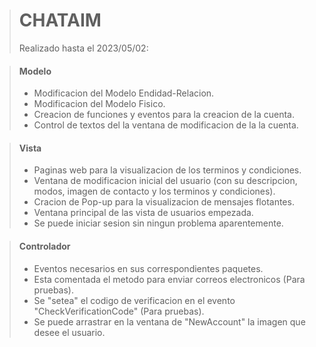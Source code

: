> # CHATAIM 
> Realizado hasta el 2023/05/02:

> #### Modelo
> - Modificacion del Modelo Endidad-Relacion.
> - Modificacion del Modelo Fisico.
> - Creacion de funciones y eventos para la creacion de la cuenta.
> - Control de textos del la ventana de modificacion de la la cuenta.

> #### Vista
> - Paginas web para la visualizacion de los terminos y condiciones.
> - Ventana de modificacion inicial del usuario (con su descripcion, modos, imagen de contacto y los terminos y condiciones).
> - Cracion de Pop-up para la visualizacion de mensajes flotantes.
> - Ventana principal de las vista de usuarios empezada.
> - Se puede iniciar sesion sin ningun problema aparentemente.

> #### Controlador
> - Eventos necesarios en sus correspondientes paquetes.
> - Esta comentada el metodo para enviar correos electronicos (Para pruebas).
> - Se "setea" el codigo de verificacion en el evento "CheckVerificationCode" (Para pruebas).
> - Se puede arrastrar en la ventana de "NewAccount" la imagen que desee el usuario.